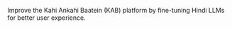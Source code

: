Improve the Kahi Ankahi Baatein (KAB) platform by fine-tuning Hindi LLMs for better user experience.